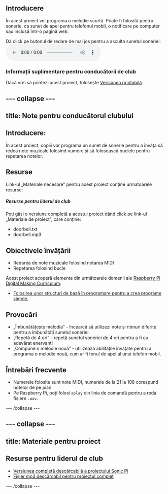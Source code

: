 ## Introducere

În acest proiect vei programa o melodie scurtă. Poate fi folosită pentru sonerie, ca sunet de apel pentru telefonul mobil, o notificare pe computer sau inclusă într-o pagină web.

<div id="audio-preview" class="pdf-hidden">
  Dă click pe butonul de redare de mai jos pentru a asculta sunetul soneriei: <audio controls preload> <source src="resources/doorbell.mp3" type="audio/mpeg"> Browser-ul tău nu acceptă elementul <code>audio</code>. </audio>
</div>

### Informații suplimentare pentru conducătorii de club

Dacă vrei să printezi acest proiect, folosește [Versiunea printabilă](https://projects.raspberrypi.org/en/projects/compose-tune/print).

## \--- collapse \---

## title: Note pentru conducătorul clubului

## Introducere:

În acest proiect, copiii vor programa un sunet de sonerie pentru a învăța să redea note muzicale folosind numere și să folosească buclele pentru repetarea notelor.

## Resurse

Link-ul „Materiale necesare” pentru acest proiect conține urmatoarele resurse:

##### Resurse pentru liderul de club

Poți găsi o versiune completă a acestui proiect dând click pe link-ul „Materiale de proiect”, care conține:

* doorbell.txt
* doorbell.mp3

## Obiectivele învățării

* Redarea de note muzicale folosind notarea MIDI
* Repetarea folosind bucle

Acest proiect acoperă elemente din următoarele domenii ale [Raspberry Pi Digital Making Curriculum](https://rpf.io/curriculum):

* [Folosirea unor structuri de bază în programare pentru a crea programe simple.](https://www.raspberrypi.org/curriculum/programming/creator)

## Provocări

* „Îmbunătățește melodia” - încearcă să utilizezi note și ritmuri diferite pentru a îmbunătăți sunetul soneriei.
* „Repetă de 4 ori” - repetă sunetul soneriei de 4 ori pentru a fi cu adevărat enervant!
* „Compune o melodie nouă” - utilizează abilitățile învățate pentru a programa o melodie nouă, cum ar fi tonul de apel al unui telefon mobil.

## Întrebări frecvente

* Numerele folosite sunt note MIDI, numerele de la 21 la 108 corespund notelor de pe pian.
* Pe Raspberry Pi, poți folosi `aplay` din linia de comandă pentru a reda fișiere `.wav`.

\--- /collapse \---

## \--- collapse \---

## title: Materiale pentru proiect

## Resurse pentru liderul de club

* [Versiunea completă descărcabilă a proiectului Sonic Pi](resources/doorbell.txt)
* [Fișier mp3 descărcabil pentru proiectul complet](resources/doorbell.mp3)

\--- /collapse \---